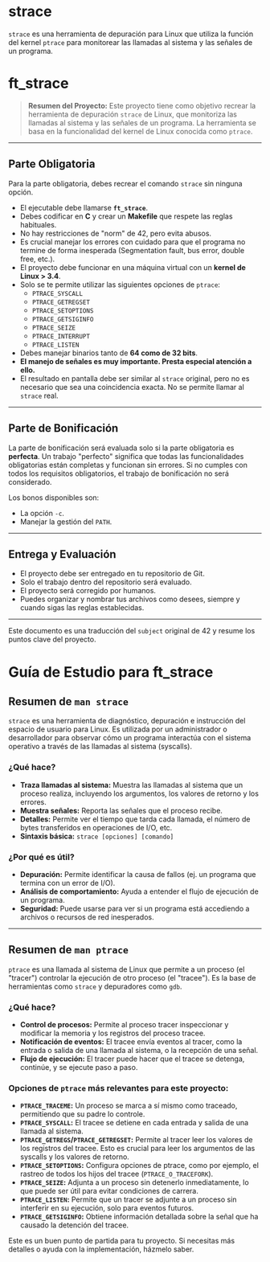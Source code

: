 # strace
`strace` es una herramienta de depuración para Linux que utiliza la función del kernel `ptrace` para monitorear las llamadas al sistema y las señales de un programa.

# ft_strace

> **Resumen del Proyecto:** Este proyecto tiene como objetivo recrear la herramienta de depuración `strace` de Linux, que monitoriza las llamadas al sistema y las señales de un programa. La herramienta se basa en la funcionalidad del kernel de Linux conocida como `ptrace`.

---

## Parte Obligatoria

Para la parte obligatoria, debes recrear el comando `strace` sin ninguna opción.

- El ejecutable debe llamarse **`ft_strace`**.
- Debes codificar en **C** y crear un **Makefile** que respete las reglas habituales.
- No hay restricciones de "norm" de 42, pero evita abusos.
- Es crucial manejar los errores con cuidado para que el programa no termine de forma inesperada (Segmentation fault, bus error, double free, etc.).
- El proyecto debe funcionar en una máquina virtual con un **kernel de Linux > 3.4**.
- Solo se te permite utilizar las siguientes opciones de `ptrace`:
  - `PTRACE_SYSCALL`
  - `PTRACE_GETREGSET`
  - `PTRACE_SETOPTIONS`
  - `PTRACE_GETSIGINFO`
  - `PTRACE_SEIZE`
  - `PTRACE_INTERRUPT`
  - `PTRACE_LISTEN`
- Debes manejar binarios tanto de **64 como de 32 bits**.
- **El manejo de señales es muy importante. Presta especial atención a ello.**
- El resultado en pantalla debe ser similar al `strace` original, pero no es necesario que sea una coincidencia exacta. No se permite llamar al `strace` real.

---

## Parte de Bonificación

La parte de bonificación será evaluada solo si la parte obligatoria es **perfecta**. Un trabajo "perfecto" significa que todas las funcionalidades obligatorias están completas y funcionan sin errores. Si no cumples con todos los requisitos obligatorios, el trabajo de bonificación no será considerado.

Los bonos disponibles son:

- La opción `-c`.
- Manejar la gestión del `PATH`.

---

## Entrega y Evaluación

- El proyecto debe ser entregado en tu repositorio de Git.
- Solo el trabajo dentro del repositorio será evaluado.
- El proyecto será corregido por humanos.
- Puedes organizar y nombrar tus archivos como desees, siempre y cuando sigas las reglas establecidas.

---

Este documento es una traducción del `subject` original de 42 y resume los puntos clave del proyecto.


# Guía de Estudio para ft_strace

## Resumen de `man strace`

`strace` es una herramienta de diagnóstico, depuración e instrucción del espacio de usuario para Linux. Es utilizada por un administrador o desarrollador para observar cómo un programa interactúa con el sistema operativo a través de las llamadas al sistema (syscalls).

### ¿Qué hace?
- **Traza llamadas al sistema:** Muestra las llamadas al sistema que un proceso realiza, incluyendo los argumentos, los valores de retorno y los errores.
- **Muestra señales:** Reporta las señales que el proceso recibe.
- **Detalles:** Permite ver el tiempo que tarda cada llamada, el número de bytes transferidos en operaciones de I/O, etc.
- **Sintaxis básica:** `strace [opciones] [comando]`

### ¿Por qué es útil?
- **Depuración:** Permite identificar la causa de fallos (ej. un programa que termina con un error de I/O).
- **Análisis de comportamiento:** Ayuda a entender el flujo de ejecución de un programa.
- **Seguridad:** Puede usarse para ver si un programa está accediendo a archivos o recursos de red inesperados.

---

## Resumen de `man ptrace`

`ptrace` es una llamada al sistema de Linux que permite a un proceso (el "tracer") controlar la ejecución de otro proceso (el "tracee"). Es la base de herramientas como `strace` y depuradores como `gdb`.

### ¿Qué hace?
- **Control de procesos:** Permite al proceso tracer inspeccionar y modificar la memoria y los registros del proceso tracee.
- **Notificación de eventos:** El tracee envía eventos al tracer, como la entrada o salida de una llamada al sistema, o la recepción de una señal.
- **Flujo de ejecución:** El tracer puede hacer que el tracee se detenga, continúe, y se ejecute paso a paso.

### Opciones de `ptrace` más relevantes para este proyecto:
- **`PTRACE_TRACEME`:** Un proceso se marca a sí mismo como traceado, permitiendo que su padre lo controle.
- **`PTRACE_SYSCALL`:** El tracee se detiene en cada entrada y salida de una llamada al sistema.
- **`PTRACE_GETREGS`/`PTRACE_GETREGSET`:** Permite al tracer leer los valores de los registros del tracee. Esto es crucial para leer los argumentos de las syscalls y los valores de retorno.
- **`PTRACE_SETOPTIONS`:** Configura opciones de ptrace, como por ejemplo, el rastreo de todos los hijos del tracee (`PTRACE_O_TRACEFORK`).
- **`PTRACE_SEIZE`:** Adjunta a un proceso sin detenerlo inmediatamente, lo que puede ser útil para evitar condiciones de carrera.
- **`PTRACE_LISTEN`:** Permite que un tracer se adjunte a un proceso sin interferir en su ejecución, solo para eventos futuros.
- **`PTRACE_GETSIGINFO`:** Obtiene información detallada sobre la señal que ha causado la detención del tracee.

Este es un buen punto de partida para tu proyecto. Si necesitas más detalles o ayuda con la implementación, házmelo saber.
